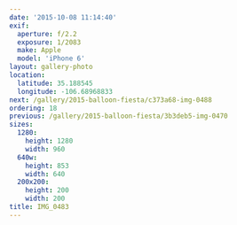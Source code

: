 ```yaml
---
date: '2015-10-08 11:14:40'
exif:
  aperture: f/2.2
  exposure: 1/2083
  make: Apple
  model: 'iPhone 6'
layout: gallery-photo
location:
  latitude: 35.188545
  longitude: -106.68968833
next: /gallery/2015-balloon-fiesta/c373a68-img-0488
ordering: 18
previous: /gallery/2015-balloon-fiesta/3b3deb5-img-0470
sizes:
  1280:
    height: 1280
    width: 960
  640w:
    height: 853
    width: 640
  200x200:
    height: 200
    width: 200
title: IMG_0483
---
```

